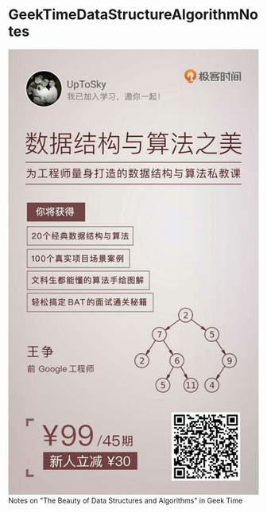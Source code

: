 # GeekTimeDataStructureAlgorithmNotes
![课程海报](./picture/datastructure.jpg) 
Notes on "The Beauty of Data Structures and Algorithms" in Geek Time
